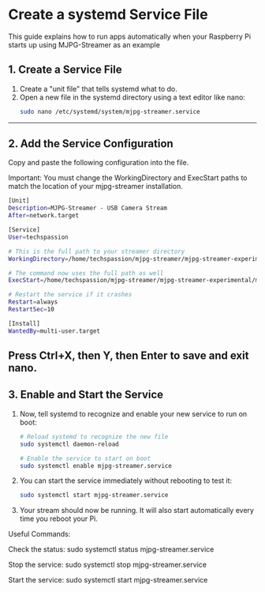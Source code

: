 # Create a systemd Service File

This guide explains how to run apps automatically when your Raspberry Pi starts up using MJPG-Streamer as an example

## **1. Create a Service File**
1. Create a "unit file" that tells systemd what to do.
2. Open a new file in the systemd directory using a text editor like nano:
   ```bash
   sudo nano /etc/systemd/system/mjpg-streamer.service
   ```

---

## **2. Add the Service Configuration**
Copy and paste the following configuration into the file.

Important: You must change the WorkingDirectory and ExecStart paths to match the location of your mjpg-streamer installation.
```bash
[Unit]
Description=MJPG-Streamer - USB Camera Stream
After=network.target

[Service]
User=techspassion

# This is the full path to your streamer directory
WorkingDirectory=/home/techspassion/mjpg-streamer/mjpg-streamer-experimental

# The command now uses the full path as well
ExecStart=/home/techspassion/mjpg-streamer/mjpg-streamer-experimental/mjpg_streamer -i "./input_uvc.so -d /dev/video0 -r 640x480 -f 30" -o "./output_http.so -w ./www"

# Restart the service if it crashes
Restart=always
RestartSec=10

[Install]
WantedBy=multi-user.target
```
Press Ctrl+X, then Y, then Enter to save and exit nano.
---

## **3. Enable and Start the Service**
1. Now, tell systemd to recognize and enable your new service to run on boot:
   ```bash
   # Reload systemd to recognize the new file
   sudo systemctl daemon-reload
   
   # Enable the service to start on boot
   sudo systemctl enable mjpg-streamer.service
   ```
2. You can start the service immediately without rebooting to test it:
   ```bash
   sudo systemctl start mjpg-streamer.service
   ```
3. Your stream should now be running. It will also start automatically every time you reboot your Pi.

Useful Commands:

Check the status: sudo systemctl status mjpg-streamer.service

Stop the service: sudo systemctl stop mjpg-streamer.service

Start the service: sudo systemctl start mjpg-streamer.service
   
